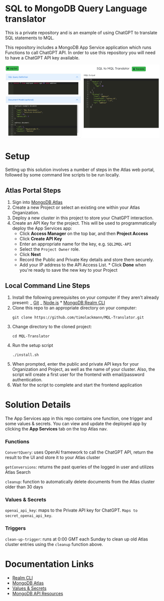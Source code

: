 # SQL to MongoDB Query Language translator

This is a private repository and is an example of using ChatGPT to translate SQL statements to MQL.

This repository includes a MongoDB App Service application which runs Functions to call ChatGPT API.
In order to use this repository you will need to have a ChatGPT API key available.

![Screenshot](img/screenshot.png)

# Setup

Setting up this solution involves a number of steps in the Atlas web portal,
followed by some command line scripts to be run locally.

## Atlas Portal Steps

1. Sign into [MongoDB Atlas](https://cloud.mongodb.com)
2. Create a new Project or select an existing one within your Atlas Organization.
3. Deploy a new cluster in this project to store your ChatGPT interaction.
4. Create an API Key for the project. This will be used to programmatically
   deploy the App Services app:
   - Click **Access Manager** on the top bar, and then **Project Access**
   - Click **Create API Key**
   - Enter an appropriate name for the key, e.g. `SQL2MQL-API`
   - Select the `Project Owner` role.
   - Click **Next**
   - Record the Public and Private Key details and store them securely.
   - Add your IP address to the API Access List. \* Click **Done** when you're ready to save the new key to your Project

## Local Command Line Steps

1. Install the following prerequisites on your computer if they aren't already
   present:
   _ [Git](https://git-scm.com/downloads)
   _ [Node.js](https://nodejs.org/en/download/) \* [MongoDB Realm CLI](https://www.mongodb.com/docs/atlas/app-services/cli/)
2. Clone this repo to an appropriate directory on your computer:
   ```
   git clone https://github.com/timolackmann/MQL-Translator.git
   ```
3. Change directory to the cloned project:
   ```
   cd MQL-Translator
   ```
4. Run the setup script
   ```
   ./install.sh
   ```
5. When prompted, enter the public and private API keys for your Organization
   and Project, as well as the name of your cluster. Also, the script will create a first user for the frontend with email/password authentication.
6. Wait for the script to complete and start the frontend application

# Solution Details

The App Services app in this repo contains one function, one trigger and some values & secrets. You
can view and update the deployed app by clicking the **App Services** tab on the top Atlas nav.

### Functions

`ConvertQuery`: uses OpenAI framework to call the ChatGPT API, return the result to the UI and store it to your Atlas cluster

`getConversions`: returns the past queries of the logged in user and utilizes Atlas Search

`cleanup`: function to automatically delete documents from the Atlas cluster older than 30 days

### Values & Secrets

`openai_api_key`: maps to the Private API key for ChatGPT. `Maps to secret_openai_api_key`.

### Triggers

`clean-up-trigger`: runs at 0:00 GMT each Sunday to clean up old Atlas cluster entries using the `cleanup` function above.

# Documentation Links

- [Realm CLI](https://docs.mongodb.com/realm/deploy/realm-cli-reference/)
- [MongoDB Atlas](https://www.mongodb.com/cloud/atlas)
- [Values & Secrets](https://docs.mongodb.com/realm/values-and-secrets/)
- [MongoDB API Resources](https://docs.atlas.mongodb.com/reference/api-resources/)
